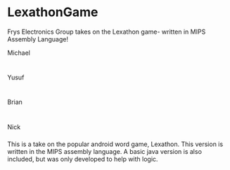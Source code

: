 # LexathonGame
Frys Electronics Group takes on the Lexathon game- written in MIPS Assembly Language!

Michael
#
Yusuf
#
Brian
#
Nick
###
This is a take on the popular android word game, Lexathon. This version is written in the MIPS assembly language.
A basic java version is also included, but was only developed to help with logic.

